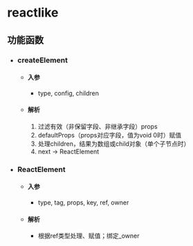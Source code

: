 # reactlike

## 功能函数
  - ### createElement
    - #### 入参
      - type, config, children
    - #### 解析
      1. 过滤有效（非保留字段、非继承字段）props
      2. defaultProps（props对应字段，值为void 0时）赋值
      3. 处理children，结果为数组或child对象（单个子节点时）
      4. next -> ReactElement
  - ### ReactElement
    - #### 入参
      - type, tag, props, key, ref, owner
    - #### 解析
      - 根据ref类型处理、赋值；绑定_owner
